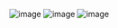 ![image](https://github.com/Norien/Home-Assistant-Config/blob/master/www/card_previews/utilities.PNG?raw=true)
![image](https://github.com/Norien/Home-Assistant-Config/blob/master/www/card_previews/server_status.PNG?raw=true)
![image](https://github.com/Norien/Home-Assistant-Config/blob/master/www/card_previews/pi_hole.PNG?raw=true)

